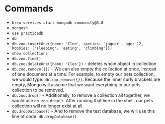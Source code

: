 # Commands

- `brew services start mongodb-community@5.0`
- `mongosh`
- `use practicedb`
- `db`
- `db.zoo.insertOne({name: 'Cleo', species: 'jaguar', age: 12, hobbies: ['sleeping', 'eating', 'climbing']})`
- `show collections`
- `db.zoo.find()`
- `db.zoo.deleteOne({name: 'Cleo'})` - deletes whole object in collection
- `db.zoo.remove({})` - We can also empty the collection at once, instead of one document at a time. For example, to empty our pets collection, we would type: `db.zoo.remove({})`. Because the inner curly brackets are empty, Mongo will assume that we want everything in our pets collection to be removed.
- `db.zoo.drop()` - Additionally, to remove a collection all together, we would use `db.zoo.drop()`. After running that line in the shell, our pets collection will no longer exist at all.
- `db.dropDatabase()` - And to remove the test database, we will use this line of code: `db.dropDatabase()`.
